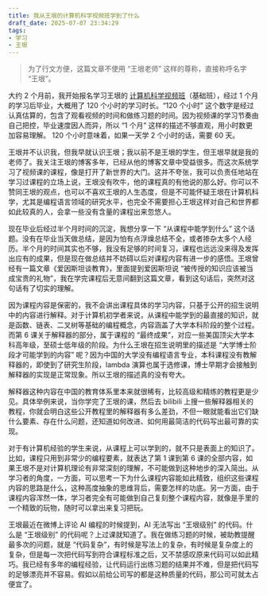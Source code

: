 ```yaml
---
title: 我从王垠的计算机科学视频班学到了什么
draft_date: 2025-07-07 23:34:29
tags:
- 学习
- 王垠
---
```


> 为了行文方便，这篇文章不使用 “王垠老师” 这样的尊称，直接称呼名字 “王垠”。

大约 2 个月前，我开始报名学习王垠的 [计算机科学视频班](https://www.yinwang.org/blog-cn/2025/05/12/cs-video-course)（基础班），经过 1 个月的学习后毕业，大概用了 120 个小时的学习时长。“120 个小时” 这个数字是经过认真估算的，包含了观看视频的时间和做练习题的时间。因为视频课的学习节奏由自己把控，毕业速度因人而异，所以 “1 个月” 这样的描述不够直观，用小时数更加容易理解。 120 个小时意味着，如果一天学 2 个小时的话，需要 60 天。

王垠并不认识我，但我早就认识王垠；我以前不是王垠的学生，但王垠早就是我的老师了。我关注王垠的博客多年，已经从他的博客文章中受益很多。而这次系统学习了视频课的课程，像是打开了新世界的大门。这并不夸张，我可以负责任地站在学习过课程的立场上说，王垠没有吹牛，他的课程真的有他说的那么好。你可以不赞同王垠的观点，也可以不喜欢王垠的人生态度，但是不可能怀疑王垠在计算机科学，尤其是编程语言领域的研究水平，也完全不需要担心王垠这样对自己和世界都如此较真的人，会拿一些没有含量的课程出来忽悠人。

现在毕业后经过半个月时间的沉淀，我想分享一下 “从课程中能学到什么” 这个话题。没有在毕业当天做总结，是因为怕有点浮燥总结不全，或者掺杂太多个人经历。半个月的时间其实也不够，我没有足够的时间复习，课程也远远没来得及发挥出应有的成果，但是现在做总结并不妨碍以后对课程内容有进一步的感悟。王垠曾经有一篇文章《爱因斯坦谈教育》，里面提到爱因斯坦说 “被传授的知识应该被当成宝贵的礼物”，我在学完课程后无意间翻到这篇文章，看到这句话后，突然对这句话有了切实的理解。

因为课程内容是保密的，我不会讲出课程具体的学习内容，只基于公开的招生说明中的内容进行解释。对于计算机初学者来说，从课程中能学到的最直接的知识，就是函数、链表、二叉树等基础的编程概念，内容涵盖了大学本科阶段的整个过程。而第 6 课关于解释器的部分，属于课程的 “最终成果”，对应一些美国顶尖大学本科高年级，至硕士低年级的阶段。为什么王垠在招生说明里的描述是 “大学博士阶段才可能学到的内容” 呢？因为中国的大学没有编程语言专业，本科课程没有教解释器的，即使到了研究生阶段，lambda 演算也属于选修课，博士早期才会接触到解释器的实现是正常现象。所以王垠的描述真的没有夸大。

解释器这种内容在中国的教育体系里本来就很稀有，比较高级和精练的教程更是少见。具体举例来说，当你学完了王垠的课，然后去 bilibili 上搜一些解释器相关的教程，你就会明白这些公开教程里的解释器有多么差劲，不但一眼就能看出它们缺什么要素、存在什么问题，还知道如何改进、如何用最简洁的代码写出最可靠的实现。

对于有计算机经验的学生来说，从课程上可以学到的，就不只是表面上的知识了。比如，课程只用到非常少的编程要素，就表达了第 1 课到第 6 课的全部内容，如果王垠不是对计算机理论有非常深刻的理解，不可能做到这种地步的深入简出。从学习者的角度，一方面，可以思考一下为什么课程内容能如此精致，组织这些课程内容的思路是什么，这种高度抽象的思维背后，需要怎样的功底。另一方面，由于课程内容浑然一体，学习者完全有可能做到自己复刻整个课程内容，就像是手里的一个精致的玩物，随时可以拿出来复习把玩。

王垠最近在微博上评论 AI 编程的时候提到，AI 无法写出 “王垠级别” 的代码。什么是 “王垠级别” 的代码呢？上过课就知道了。我在做练习题的时候，被助教提醒最多次的问题，就是 “代码复杂”，有时候是写法上的复杂，有时候是复杂度上的复杂，但是每一次把代码写到符合课程标准之后，又不禁感叹原来代码可以如此精巧。我已经有多年的编程经验，让代码运行出练习题的结果并不难，但是把代码写的足够漂亮并不容易。假如以前给公司写的都是这种质量的代码，那公司可就太占便宜了。






